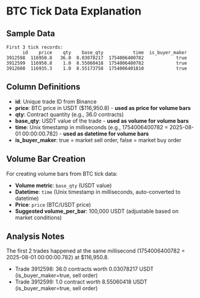 # BTC Tick Data Explanation

## Sample Data
```
First 3 tick records:
      id    price    qty    base_qty           time  is_buyer_maker
3912598  116950.8   36.0  0.03078217  1754006400782            true
3912599  116950.8    1.0  8.55060418  1754006400782            true
3912600  116935.3    1.0  8.55173758  1754006401810            true
```

## Column Definitions

- **id**: Unique trade ID from Binance
- **price**: BTC price in USDT ($116,950.8) - **used as price for volume bars**
- **qty**: Contract quantity (e.g., 36.0 contracts)
- **base_qty**: USDT value of the trade - **used as volume for volume bars**
- **time**: Unix timestamp in milliseconds (e.g., 1754006400782 = 2025-08-01 00:00:00.782) - **used as datetime for volume bars**
- **is_buyer_maker**: true = market sell order, false = market buy order

## Volume Bar Creation

For creating volume bars from BTC tick data:
- **Volume metric**: `base_qty` (USDT value)
- **Datetime**: `time` (Unix timestamp in milliseconds, auto-converted to datetime)
- **Price**: `price` (BTC/USDT price)
- **Suggested volume_per_bar**: 100,000 USDT (adjustable based on market conditions)

## Analysis Notes

The first 2 trades happened at the same millisecond (1754006400782 = 2025-08-01 00:00:00.782) at $116,950.8.
- Trade 3912598: 36.0 contracts worth 0.03078217 USDT (is_buyer_maker=true, sell order)
- Trade 3912599: 1.0 contract worth 8.55060418 USDT (is_buyer_maker=true, sell order)